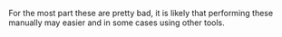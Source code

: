 For the most part these are pretty bad, it is likely that performing these manually may easier and in some cases using other tools.
